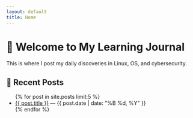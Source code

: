 ```yaml
---
layout: default
title: Home
---
```


# 👋 Welcome to My Learning Journal

This is where I post my daily discoveries in Linux, OS, and cybersecurity.

## 📝 Recent Posts

<ul>
{% for post in site.posts limit:5 %}
  <li><a href="{{ post.url }}">{{ post.title }}</a> — {{ post.date | date: "%B %d, %Y" }}</li>
{% endfor %}
</ul>
